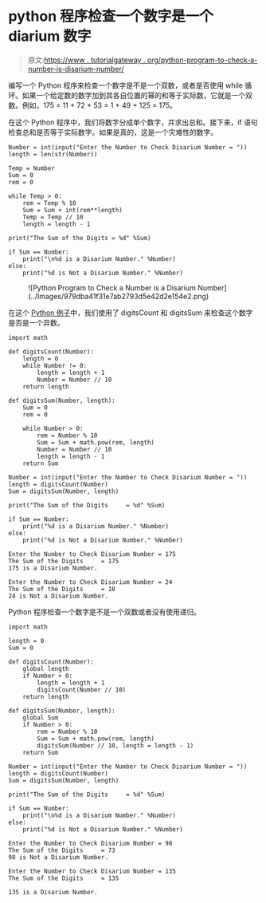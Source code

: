 # python 程序检查一个数字是一个 diarium 数字

> 原文:[https://www . tutorialgateway . org/python-program-to-check-a-number-is-disarium-number/](https://www.tutorialgateway.org/python-program-to-check-a-number-is-a-disarium-number/)

编写一个 Python 程序来检查一个数字是不是一个双数，或者是否使用 while 循环。如果一个给定数的数字加到其各自位置的幂的和等于实际数，它就是一个双数。例如，175 = 11 + 72 + 53 = 1 + 49 + 125 = 175。

在这个 Python 程序中，我们将数字分成单个数字，并求出总和。接下来，if 语句检查总和是否等于实际数字。如果是真的，这是一个灾难性的数字。

```
Number = int(input("Enter the Number to Check Disarium Number = "))
length = len(str(Number))

Temp = Number
Sum = 0
rem = 0

while Temp > 0:
    rem = Temp % 10
    Sum = Sum + int(rem**length)
    Temp = Temp // 10
    length = length - 1

print("The Sum of the Digits = %d" %Sum)

if Sum == Number:
    print("\n%d is a Disarium Number." %Number)
else:
    print("%d is Not a Disarium Number." %Number)
```

<figure class="wp-block-image size-large">![Python Program to Check a Number is a Disarium Number](../Images/979dba41f31e7ab2793d5e42d2e154e2.png)</figure>

在这个 [Python 例子](https://www.tutorialgateway.org/python-programming-examples/)中，我们使用了 digitsCount 和 digitsSum 来检查这个数字是否是一个异数。

```
import math

def digitsCount(Number):
    length = 0
    while Number != 0:
        length = length + 1
        Number = Number // 10
    return length

def digitsSum(Number, length):
    Sum = 0
    rem = 0

    while Number > 0:
        rem = Number % 10
        Sum = Sum + math.pow(rem, length)
        Number = Number // 10
        length = length - 1
    return Sum

Number = int(input("Enter the Number to Check Disarium Number = "))
length = digitsCount(Number)
Sum = digitsSum(Number, length)

print("The Sum of the Digits     = %d" %Sum)

if Sum == Number:
    print("%d is a Disarium Number." %Number)
else:
    print("%d is Not a Disarium Number." %Number)
```

```
Enter the Number to Check Disarium Number = 175
The Sum of the Digits     = 175
175 is a Disarium Number.

Enter the Number to Check Disarium Number = 24
The Sum of the Digits     = 18
24 is Not a Disarium Number.
```

Python 程序检查一个数字是不是一个双数或者没有使用递归。

```
import math

length = 0
Sum = 0

def digitsCount(Number):
    global length
    if Number > 0:
        length = length + 1
        digitsCount(Number // 10)
    return length

def digitsSum(Number, length):
    global Sum
    if Number > 0:
        rem = Number % 10
        Sum = Sum + math.pow(rem, length)
        digitsSum(Number // 10, length = length - 1)
    return Sum

Number = int(input("Enter the Number to Check Disarium Number = "))
length = digitsCount(Number)
Sum = digitsSum(Number, length)

print("The Sum of the Digits     = %d" %Sum)

if Sum == Number:
    print("\n%d is a Disarium Number." %Number)
else:
    print("%d is Not a Disarium Number." %Number)
```

```
Enter the Number to Check Disarium Number = 98
The Sum of the Digits     = 73
98 is Not a Disarium Number.

Enter the Number to Check Disarium Number = 135
The Sum of the Digits     = 135

135 is a Disarium Number.
```